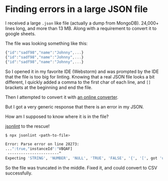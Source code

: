 # Finding errors in a large JSON file

I received a large `.json` like file (actually a dump from MongoDB). 
24,000+ lines long, and more than 13 MB. 
Along with a requirement to convert it to google sheets. 

The file was looking something like this: 

```js
{"id":"sadf98","name":"Johnny",...} 
{"id":"sadf98","name":"Johnny",...}
{"id":"sadf98","name":"Johnny",...}
``` 

So I opened it in my favorite IDE (Webstorm) and was prompted by the IDE that the file is too big for linting.
Knowing that a real JSON file looks a bit different, 
I quickly added a comma to the first char of each line, 
and `[]` brackets at the beginning and end the file. 

Then I attempted to convert it with [an online converter](https://numidian.io/convert/json/to/csv).

But I got a very generic response that there is an error in my JSON.

How am I supposed to know where it is in the file?

[jsonlint](https://www.npmjs.com/package/jsonlint) to the rescue!

```bash 
$ npx jsonlint <path-to-file> 

Error: Parse error on line 28273: 
...":true,"instanceId":"VBQAF]
 -----------------------^
Expecting 'STRING', 'NUMBER', 'NULL', 'TRUE', 'FALSE', '{', '[', got 'undefined'
```

So the file was truncated in the middle. Fixed it, and could convert to CSV successfully.
